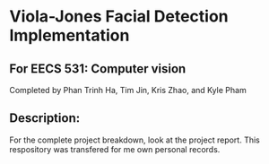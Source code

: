 # Viola-Jones Facial Detection Implementation

## For EECS 531: Computer vision

Completed by Phan Trinh Ha, Tim Jin, Kris Zhao, and Kyle Pham

## Description:
For the complete project breakdown, look at the project report. This respository was transfered for me own personal records.
